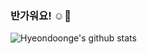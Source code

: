 ### 반가워요! ☺️👋

![Hyeondoonge's github stats](https://github-readme-stats.vercel.app/api?username=Hyeondoonge&show_icons=true&theme=react)

	
<!--
**Hyeondoonge/Hyeondoonge** is a ✨ _special_ ✨ repository because its `README.md` (this file) appears on your GitHub profile.

Here are some ideas to get you started:

- 🔭 I’m currently working on ...
- 🌱 I’m currently learning ...
- 👯 I’m looking to collaborate on ...
- 🤔 I’m looking for help with ...
- 💬 Ask me about ...
- 📫 How to reach me: ...
- 😄 Pronouns: ...
- ⚡ Fun fact: ...
-->
